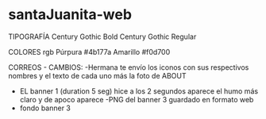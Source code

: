 # santaJuanita-web

TIPOGRAFÍA
Century Gothic Bold
Century Gothic Regular

COLORES rgb
Púrpura #4b177a
Amarillo #f0d700

CORREOS - CAMBIOS:
-Hermana te envío los iconos con sus respectivos nombres y el texto de cada uno más la foto de ABOUT

- EL banner 1 (duration 5 seg) hice a los 2 segundos aparece el humo más claro y de apoco aparece
-PNG del banner 3 guardado en formato web 
- fondo banner 3
